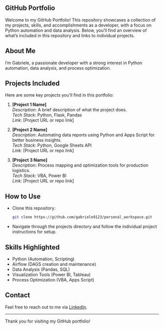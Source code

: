 ## GitHub Portfolio

Welcome to my GitHub Portfolio! This repository showcases a collection of my projects, skills, and accomplishments as a developer, with a focus on Python automation and data analysis. Below, you’ll find an overview of what’s included in this repository and links to individual projects.

## About Me
I’m Gabriele, a passionate developer with a strong interest in Python automation, data analysis, and process optimization.

## Projects Included
Here are some key projects you’ll find in this portfolio:

1. **[Project 1 Name]**  
   *Description*: A brief description of what the project does.  
   *Tech Stack*: Python, Flask, Pandas  
   *Link*: [Project URL or repo link]  
   
2. **[Project 2 Name]**  
   *Description*: Automating data reports using Python and Apps Script for better business insights.  
   *Tech Stack*: Python, Google Sheets API  
   *Link*: [Project URL or repo link]  
   
3. **[Project 3 Name]**  
   *Description*: Process mapping and optimization tools for production logistics.  
   *Tech Stack*: VBA, Power BI  
   *Link*: [Project URL or repo link]  

## How to Use
- Clone this repository:
    ```bash
    git clone https://github.com/gabriele9123/personal_workspace.git
    ```
- Navigate through the projects directory and follow the individual project instructions for setup.

## Skills Highlighted
- Python (Automation, Scripting)
- Airflow (DAGS creation and maintenance)
- Data Analysis (Pandas, SQL)
- Visualization Tools (Power BI, Tableau)
- Process Optimization (VBA, Apps Script)

## Contact
Feel free to reach out to me via [LinkedIn]([https://www.linkedin.com/in/your-linkedin](https://www.linkedin.com/in/gabriele-pascaretta/)).

---

Thank you for visiting my GitHub portfolio!
